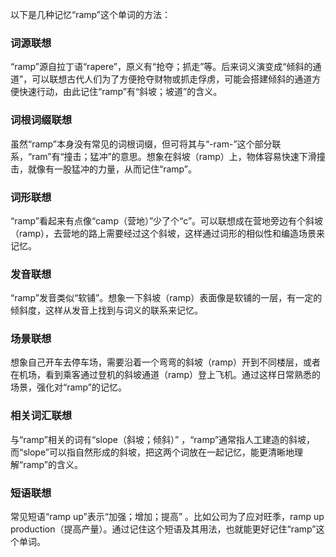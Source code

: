 以下是几种记忆“ramp”这个单词的方法：

### 词源联想
“ramp”源自拉丁语“rapere”，原义有“抢夺；抓走”等。后来词义演变成“倾斜的通道”，可以联想古代人们为了方便抢夺财物或抓走俘虏，可能会搭建倾斜的通道方便快速行动，由此记住“ramp”有“斜坡；坡道”的含义。

### 词根词缀联想
虽然“ramp”本身没有常见的词根词缀，但可将其与“-ram-”这个部分联系，“ram”有“撞击；猛冲”的意思。想象在斜坡（ramp）上，物体容易快速下滑撞击，就像有一股猛冲的力量，从而记住“ramp”。

### 词形联想
“ramp”看起来有点像“camp（营地）”少了个“c”。可以联想成在营地旁边有个斜坡（ramp），去营地的路上需要经过这个斜坡，这样通过词形的相似性和编造场景来记忆。

### 发音联想
“ramp”发音类似“软铺”。想象一下斜坡（ramp）表面像是软铺的一层，有一定的倾斜度，这样从发音上找到与词义的联系来记忆。

### 场景联想
想象自己开车去停车场，需要沿着一个弯弯的斜坡（ramp）开到不同楼层，或者在机场，看到乘客通过登机的斜坡通道（ramp）登上飞机。通过这样日常熟悉的场景，强化对“ramp”的记忆。

### 相关词汇联想
与“ramp”相关的词有“slope（斜坡；倾斜）” ，“ramp”通常指人工建造的斜坡，而“slope”可以指自然形成的斜坡，把这两个词放在一起记忆，能更清晰地理解“ramp”的含义。

### 短语联想
常见短语“ramp up”表示“加强；增加；提高” 。比如公司为了应对旺季，ramp up production（提高产量）。通过记住这个短语及其用法，也就能更好记住“ramp”这个单词。 